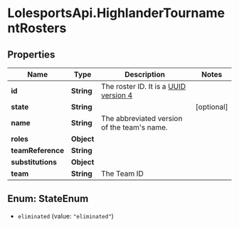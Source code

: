 # LolesportsApi.HighlanderTournamentRosters

## Properties
Name | Type | Description | Notes
------------ | ------------- | ------------- | -------------
**id** | **String** | The roster ID.  It is a [UUID version 4](https://en.wikipedia.org/wiki/Universally_unique_identifier)  | 
**state** | **String** |  | [optional] 
**name** | **String** | The abbreviated version of the team&#x27;s name. | 
**roles** | **Object** |  | 
**teamReference** | **String** |  | 
**substitutions** | **Object** |  | 
**team** | **String** | The Team ID | 

<a name="StateEnum"></a>
## Enum: StateEnum

* `eliminated` (value: `"eliminated"`)

